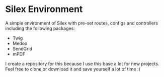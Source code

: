 # Silex Environment

A simple environment of Silex with pre-set routes, configs and controllers including the following packages:

- Twig
- Medoo
- SendGrid
- mPDF

I create a repository for this because I use this base a lot for new projects. Feel free to clone or download it and save yourself a lot of time :)
